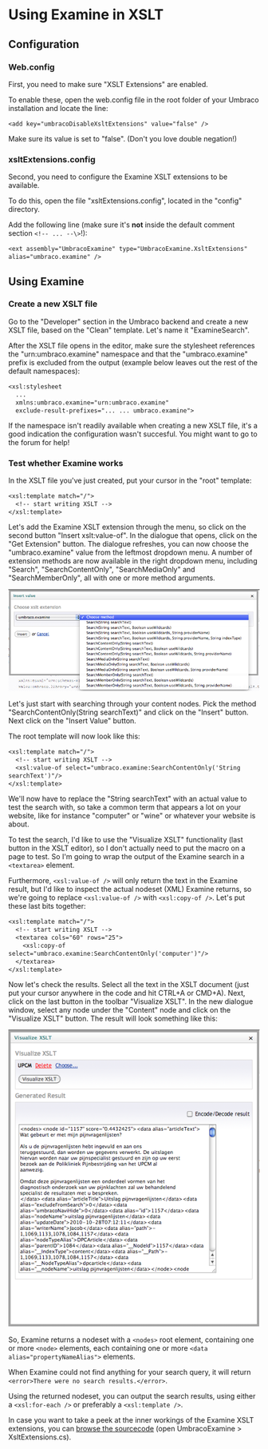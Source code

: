 # Using Examine in XSLT

## Configuration

### Web.config

First, you need to make sure "XSLT Extensions" are enabled.

To enable these, open the web.config file in the root folder of your
Umbraco installation and locate the line:

    <add key="umbracoDisableXsltExtensions" value="false" />

Make sure its value is set to "false". (Don't you love double negation!)

### xsltExtensions.config

Second, you need to configure the Examine XSLT extensions to be
available.

To do this, open the file "xsltExtensions.config", located in the
"config" directory.

Add the following line (make sure it's **not** inside the default
comment section ```<!-- ... --\>```!):

    <ext assembly="UmbracoExamine" type="UmbracoExamine.XsltExtensions" alias="umbraco.examine" />

## Using Examine

### Create a new XSLT file

Go to the "Developer" section in the Umbraco backend and create a new
XSLT file, based on the "Clean" template. Let's name it "ExamineSearch".

After the XSLT file opens in the editor, make sure the stylesheet
references the "urn:umbraco.examine" namespace and that the
"umbraco.examine" prefix is excluded from the output (example below
leaves out the rest of the default namespaces):

    <xsl:stylesheet  
      ...  
      xmlns:umbraco.examine="urn:umbraco.examine"  
      exclude-result-prefixes="... ... umbraco.examine">

If the namespace isn't readily available when creating a new XSLT file,
it's a good indication the configuration wasn't succesful. You might
want to go to the forum for help!

### Test whether Examine works

In the XSLT file you've just created, put your cursor in the "root"
template:

    <xsl:template match="/">
      <!-- start writing XSLT -->
    </xsl:template>

Let's add the Examine XSLT extension through the menu, so click on the
second button "Insert xslt:value-of". In the dialogue that opens, click
on the "Get Extension" button. The dialogue refreshes, you can now
choose the "umbraco.examine" value from the leftmost dropdown menu. A
number of extension methods are now available in the right dropdown
menu, including "Search", "SearchContentOnly", "SearchMediaOnly" and
"SearchMemberOnly", all with one or more method arguments.

![Examine XSLT extension methods](Images/examine-xslt-extension-methods.png)

Let's just start with searching through your content nodes. Pick the
method "SearchContentOnly(String searchText)" and click on the "Insert"
button. Next click on the "Insert Value" button.

The root template will now look like this:

    <xsl:template match="/">
      <!-- start writing XSLT -->
      <xsl:value-of select="umbraco.examine:SearchContentOnly('String searchText')"/>
    </xsl:template>

We'll now have to replace the "String searchText" with an actual value
to test the search with, so take a common term that appears a lot on
your website, like for instance "computer" or "wine" or whatever your
website is about.

To test the search, I'd like to use the "Visualize XSLT" functionality
(last button in the XSLT editor), so I don't actually need to put the
macro on a page to test. So I'm going to wrap the output of the Examine
search in a ```<textarea>``` element.

Furthermore, ```<xsl:value-of />``` will only return the text in the Examine
result, but I'd like to inspect the actual nodeset (XML) Examine
returns, so we're going to replace ```<xsl:value-of />``` with ```<xsl:copy-of
/>```. Let's put these last bits together:

    <xsl:template match="/">
      <!-- start writing XSLT -->
      <textarea cols="60" rows="25">
        <xsl:copy-of select="umbraco.examine:SearchContentOnly('computer')"/>
      </textarea>
    </xsl:template>

Now let's check the results. Select all the text in the XSLT document
(just put your cursor anywhere in the code and hit CTRL+A or CMD+A).
Next, click on the last button in the toolbar "Visualize XSLT". In the
new dialogue window, select any node under the "Content" node and click
on the "Visualize XSLT" button. The result will look something like
this:

![Examine: Visualize XSLT](Images/examine-visualize-xslt.png)

So, Examine returns a nodeset with a ```<nodes>``` root element, containing
one or more ```<node>``` elements, each containing one or more ```<data
alias="propertyNameAlias">``` elements.

When Examine could not find anything for your search query, it will
return ```<error>There were no search results.</error>```.

Using the returned nodeset, you can output the search results, using
either a ```<xsl:for-each />``` or preferably a ```<xsl:template />```.

In case you want to take a peek at the inner workings of the Examine
XSLT extensions, you can [browse the
sourcecode](http://examine.codeplex.com/SourceControl/BrowseLatest) (open
UmbracoExamine > XsltExtensions.cs).
